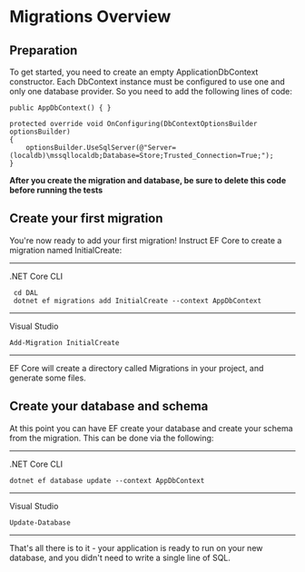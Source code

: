 ﻿# Migrations Overview

## Preparation

To get started, you need to create an empty ApplicationDbContext constructor. Each DbContext instance must be configured to use one and only one database provider. So you need to add the following lines of code:

```
public AppDbContext() { }

protected override void OnConfiguring(DbContextOptionsBuilder optionsBuilder)
{
    optionsBuilder.UseSqlServer(@"Server=(localdb)\mssqllocaldb;Database=Store;Trusted_Connection=True;");
}
```

**After you create the migration and database, be sure to delete this code before running the tests**

## Create your first migration

You're now ready to add your first migration! Instruct EF Core to create a migration named InitialCreate:

---

.NET Core CLI
```
 cd DAL
 dotnet ef migrations add InitialCreate --context AppDbContext
```

---

Visual Studio
```
Add-Migration InitialCreate
```

---

EF Core will create a directory called Migrations in your project, and generate some files.

## Create your database and schema

At this point you can have EF create your database and create your schema from the migration. This can be done via the following:

---

.NET Core CLI
```
dotnet ef database update --context AppDbContext
```

---

Visual Studio
```
Update-Database
```

---

That's all there is to it - your application is ready to run on your new database, and you didn't need to write a single line of SQL.
